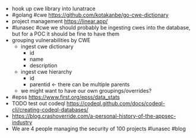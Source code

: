 - hook up cwe library into lunatrace
- #golang #cwe https://github.com/kotakanbe/go-cwe-dictionary
- project management https://linear.app/
- #lunasec #cwe we should probably be ingesting cwes into the database, but for a POC it should be fine to have them
- grouping vulnerabilities by CWE
	- ingest cwe dictionary
		- id
		- name
		- description
	- ingest cwe hierarchy
		- id
		- parentid <- there can be multiple parents
	- we might want to have our own groupings/overrides?
- #epss https://www.first.org/epss/data_stats
- TODO test out codeql https://codeql.github.com/docs/codeql-cli/creating-codeql-databases/
- https://blog.crashoverride.com/a-personal-history-of-the-appsec-industry
- We are 4 people managing the security of 100 projects #lunasec #blog